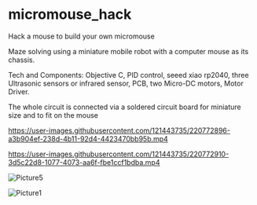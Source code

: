 # micromouse_hack
Hack a mouse to build your own micromouse

Maze solving using a miniature mobile robot with a computer mouse as its chassis.  

Tech and Components: Objective C, PID control, seeed xiao rp2040, three Ultrasonic sensors or infrared sensor, PCB, two Micro-DC motors, Motor Driver.  

The whole circuit is connected via a soldered circuit board for miniature size and to fit on the mouse  

https://user-images.githubusercontent.com/121443735/220772896-a3b904ef-238d-4b11-92d4-4423470bb95b.mp4

https://user-images.githubusercontent.com/121443735/220772910-3d5c22d8-1077-4073-aa6f-fbe1ccf1bdba.mp4


![Picture5](https://user-images.githubusercontent.com/121443735/220773377-c7f009ed-d587-4066-b0e0-5856177f80d5.jpg)

![Picture1](https://user-images.githubusercontent.com/121443735/220772928-87c130e7-7afa-4963-abcc-b5821342ef5e.jpg)
